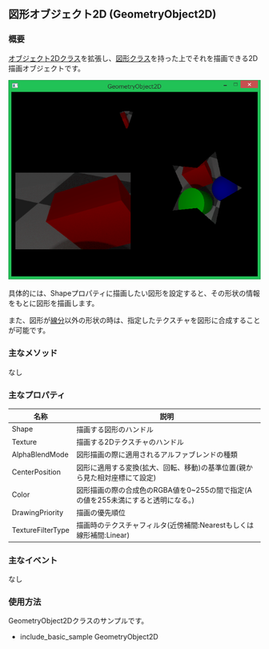 ## 図形オブジェクト2D (GeometryObject2D)

### 概要

[オブジェクト2Dクラス](./Object2D.md)を拡張し、[図形クラス](./Shape.md)を持った上でそれを描画できる2D描画オブジェクトです。

![マップ](img/GeometryObject2D.png)

具体的には、Shapeプロパティに描画したい図形を設定すると、その形状の情報をもとに図形を描画します。

また、図形が[線分](./LineShape.md)以外の形状の時は、指定したテクスチャを図形に合成することが可能です。

### 主なメソッド

なし

### 主なプロパティ

| 名称 | 説明 |
|---|---|
| Shape | 描画する図形のハンドル |
| Texture | 描画する2Dテクスチャのハンドル |
| AlphaBlendMode | 図形描画の際に適用されるアルファブレンドの種類 |
| CenterPosition | 図形に適用する変換(拡大、回転、移動)の基準位置(親から見た相対座標にて設定) |
| Color | 図形描画の際の合成色のRGBA値を0~255の間で指定(Aの値を255未満にすると透明になる。)|
| DrawingPriority | 描画の優先順位|
| TextureFilterType | 描画時のテクスチャフィルタ(近傍補間:Nearestもしくは線形補間:Linear) |

### 主なイベント

なし

### 使用方法

GeometryObject2Dクラスのサンプルです。

* include_basic_sample GeometryObject2D